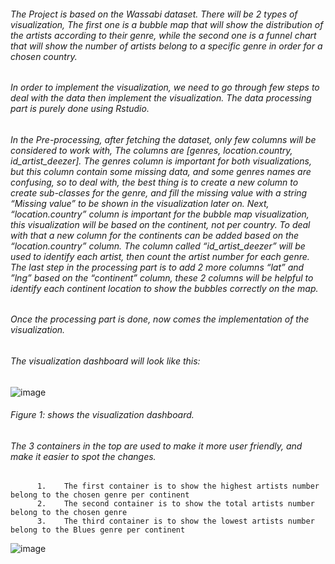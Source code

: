 ###### The Project is based on the Wassabi dataset. There will be 2 types of visualization, The first one is a bubble map that will show the distribution of the artists according to their genre, while the second one is a funnel chart that will show the number of artists belong to a specific genre in order for a chosen country.
###### In order to implement the visualization, we need to go through few steps to deal with the data then implement the visualization. The data processing part is purely done using Rstudio.
###### In the Pre-processing, after fetching the dataset, only few columns will be considered to work with, The columns are [genres, location.country, id_artist_deezer]. The genres column is important for both visualizations, but this column contain some missing data, and some genres names are confusing, so to deal with, the best thing is to create a new column to create sub-classes for the genre, and fill the missing value with a string “Missing value” to be shown in the visualization later on. Next, “location.country” column is important for the bubble map visualization, this visualization will be based on the continent, not per country. To deal with that a new column for the continents can be added based on the “location.country” column. The column called “id_artist_deezer” will be used to identify each artist, then count the artist number for each genre. The last step in the processing part is to add 2 more columns “lat” and ”lng” based on the “continent” column, these 2 columns will be helpful to identify each continent location to show the bubbles correctly on the map. 
###### Once the processing part is done, now comes the implementation of the visualization.
###### The visualization dashboard will look like this: 
![image](https://user-images.githubusercontent.com/38382273/149219924-76d7f8c2-4ab2-4502-808a-3bede3d34b3e.png)
###### Figure 1: shows the visualization dashboard.
###### The 3 containers in the top are used to make it more user friendly, and make it easier to spot the changes. 
          1.	The first container is to show the highest artists number belong to the chosen genre per continent
          2.	The second container is to show the total artists number belong to the chosen genre
          3.	The third container is to show the lowest artists number belong to the Blues genre per continent
          
![image](https://user-images.githubusercontent.com/38382273/149220183-a74f3d48-eeb0-4220-8ee6-34909929d9dd.png)

